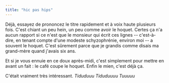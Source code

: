```yaml
---
title: "hic pas hips"
---
```


Déjà, essayez de prononcez le titre rapidement et à voix haute plusieurs fois.
C'est chiant un peu hein, un peu comme avoir le hoquet. Certes ça n'a aucun
rapport si ce n'est que le monsieur qui écrit ces lignes -- c'est-à-dire, en
tenant compte d'une modeste schyzophrénie, environ moi -- a souvent le hoquet.
C'est sûrement parce que je grandis comme disais ma grand-mère quand j'avais
six ans.

Et si je vous ennuie en ce doux après-midi, c'est simplement pour mettre en
avant un fait : le café coupe le hoquet. Enfin le mien, c'est déjà ça.

C'était vraiment très intéressant. *Tiduduuu Tiduduuuu Tuuuuu*

